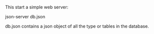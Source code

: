 This start a simple web server:

json-server db.json

db.json contains a json object of all the type or tables in the database.

